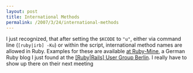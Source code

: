 ```yaml
---
layout: post
title: International Methods
permalink: /2007/3/24/international-methods
---
```

<p>I just recognized, that after setting the <code>$KCODE</code> to <code>"u"</code>, either via command line (<code>[ruby|irb] -Ku</code>) or within the script, international method names are allowed in Ruby. Examples for these are available <a href="http://www.dethix.de/?p=188">at Ruby-Mine</a>, a German Ruby blog I just found at the <a href="http://www.rubyonrails-ug.de/wiki/berlin">[Ruby|Rails] User Group Berlin</a>. I really have to show up there on their next meeting</p>
